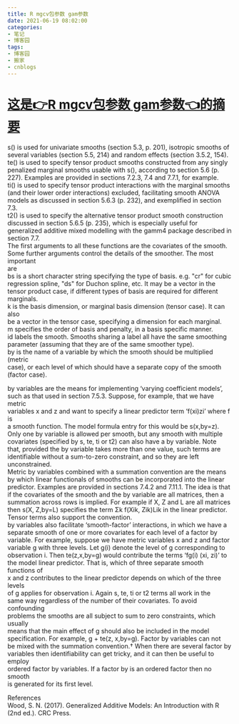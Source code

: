 ```yaml
---
title: R mgcv包参数 gam参数
date: 2021-06-19 08:02:00
categories:
- 笔记
- 博客园
tags:
- 博客园
- 搬家
- cnblogs
---
```

# [这是👉R mgcv包参数 gam参数👈的摘要](../../../../2021/06/19/cnblog_14903207/)
<!--more-->
s() is used for univariate smooths (section 5.3, p. 201), isotropic smooths of  
several variables (section 5.5, 214) and random effects (section 3.5.2, 154).  
te() is used to specify tensor product smooths constructed from any singly  
penalized marginal smooths usable with s(), according to section 5.6 (p.  
227). Examples are provided in sections 7.2.3, 7.4 and 7.7.1, for example.  
ti() is used to specify tensor product interactions with the marginal smooths  
(and their lower order interactions) excluded, facilitating smooth ANOVA  
models as discussed in section 5.6.3 (p. 232), and exemplified in section  
7.3.  
t2() is used to specify the alternative tensor product smooth construction  
discussed in section 5.6.5 (p. 235), which is especially useful for  
generalized additive mixed modelling with the gamm4 package described in  
section 7.7.  
The first arguments to all these functions are the covariates of the smooth.  
Some further arguments control the details of the smoother. The most important  
are  
bs is a short character string specifying the type of basis. e.g. "cr" for
cubic  
regression spline, "ds" for Duchon spline, etc. It may be a vector in the  
tensor product case, if different types of basis are required for different  
marginals.  
k is the basis dimension, or marginal basis dimension (tensor case). It can
also  
be a vector in the tensor case, specifying a dimension for each marginal.  
m specifies the order of basis and penalty, in a basis specific manner.  
id labels the smooth. Smooths sharing a label all have the same smoothing  
parameter (assuming that they are of the same smoother type).  
by is the name of a variable by which the smooth should be multiplied (metric  
case), or each level of which should have a separate copy of the smooth  
(factor case).

  

by variables are the means for implementing ‘varying coefficient models’,  
such as that used in section 7.5.3. Suppose, for example, that we have metric  
variables x and z and want to specify a linear predictor term ‘f(xi)zi’ where
f is  
a smooth function. The model formula entry for this would be s(x,by=z).  
Only one by variable is allowed per smooth, but any smooth with multiple  
covariates (specified by s, te, ti or t2) can also have a by variable. Note  
that, provided the by variable takes more than one value, such terms are  
identifiable without a sum-to-zero constraint, and so they are left  
unconstrained.  
Metric by variables combined with a summation convention are the means  
by which linear functionals of smooths can be incorporated into the linear  
predictor. Examples are provided in sections 7.4.2 and 7.11.1. The idea is
that  
if the covariates of the smooth and the by variable are all matrices, then a  
summation across rows is implied. For example if X, Z and L are all matrices  
then s(X, Z,by=L) specifies the term Σk f(Xik, Zik)Lik in the linear
predictor.  
Tensor terms also support the convention.  
by variables also facilitate ‘smooth-factor’ interactions, in which we have a  
separate smooth of one or more covariates for each level of a factor by  
variable. For example, suppose we have metric variables x and z and factor  
variable g with three levels. Let g(i) denote the level of g corresponding to  
observation i. Then te(z,x,by=g) would contribute the terms ‘fg(i) (xi, zi)’
to  
the model linear predictor. That is, which of three separate smooth functions
of  
x and z contributes to the linear predictor depends on which of the three
levels  
of g applies for observation i. Again s, te, ti or t2 terms all work in the  
same way regardless of the number of their covariates. To avoid confounding  
problems the smooths are all subject to sum to zero constraints, which usually  
means that the main effect of g should also be included in the model  
specification. For example, g + te(z, x,by=g). Factor by variables can not  
be mixed with the summation convention.† When there are several factor by  
variables then identifiability can get tricky, and it can then be useful to
employ  
ordered factor by variables. If a factor by is an ordered factor then no
smooth  
is generated for its first level.

References  
Wood, S. N. (2017). Generalized Additive Models: An Introduction with R (2nd
ed.). CRC Press.


